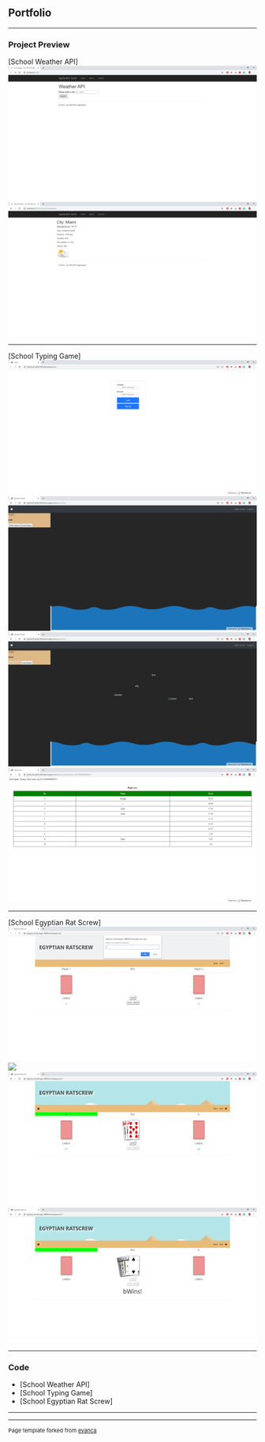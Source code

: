 ## Portfolio

---

### Project Preview

[School Weather API] <!--add link later(/sample_page)-->
<img src="images/Enter_City_Weather_API.png?raw=true"/>
<img src="images/Current_Weather_Weather_API.png?raw=true"/>

---
[School Typing Game]<!--add link later(/pdf/sample_presentation.pdf)-->
<img src="images/TypingGame/Typing_Game_Login.png?raw=true"/>
<img src="images/TypingGame/Typing_Game_Empty_Game.png?raw=true"/>
<img src="images/TypingGame/Typing_Game_Playing.png?raw=true"/>
<img src="images/TypingGame/Typing_Game_Scores.png?raw=true"/>

---
[School Egyptian Rat Screw] <!--add link later(http://example.com/)-->
<img src="images/EgyptianRatScrew/Connect_To_Ratscrew.png?raw=true"/>
<img src="images/EgyptianRatScrew/Playy_Card_Ratscrew.png?raw=true"/>
<img src="images/EgyptianRatScrew/Face_Card_Condition_Ratscrew.png?raw=true"/>
<img src="images/EgyptianRatScrew/Player_Won_Ratscrew.png?raw=true"/>

---

### Code

- [School Weather API] <!--(http://example.com/)-->
- [School Typing Game] <!--(http://example.com/)-->
- [School Egyptian Rat Screw] <!--(http://example.com/)-->

---




---
<p style="font-size:11px">Page template forked from <a href="https://github.com/evanca/quick-portfolio">evanca</a></p>
<!-- Remove above link if you don't want to attibute -->
